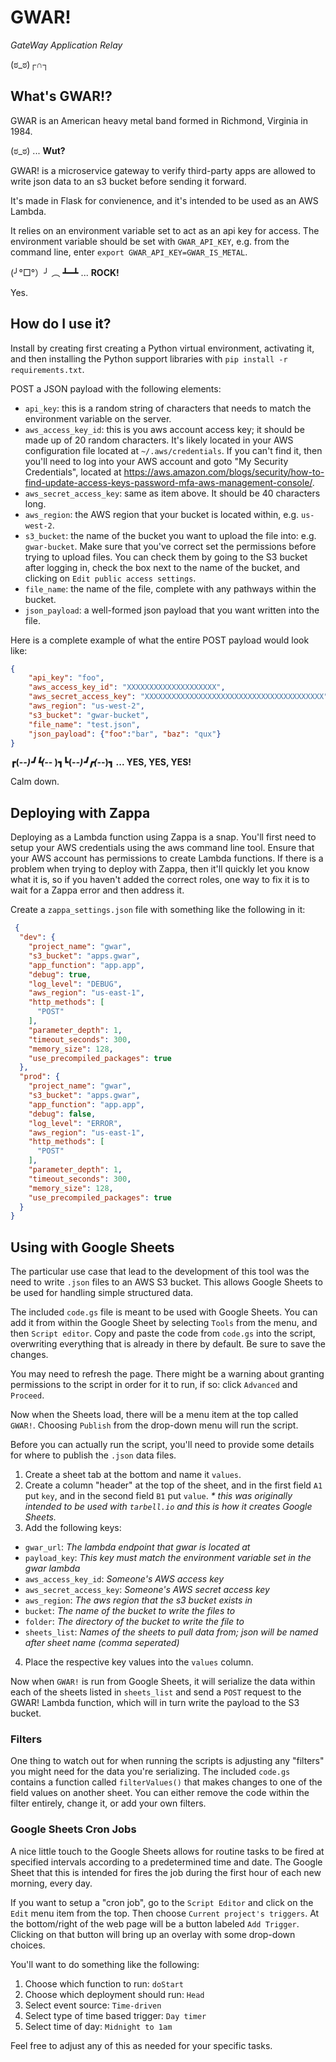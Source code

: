 # GWAR!
_*GateWay Application Relay*_

(ಠ_ಠ)┌∩┐


## What's GWAR!?
GWAR is an American heavy metal band formed in Richmond, Virginia in 1984. 

(ಠ_ಠ) ... **Wut?** 

GWAR! is a microservice gateway to verify third-party apps are allowed 
to write json data to an s3 bucket before sending it forward.

It's made in Flask for convienence, and it's intended to be used as an AWS Lambda.

It relies on an environment variable set to act as an api key for access. 
The environment variable should be set with `GWAR_API_KEY`, e.g. from the command line, 
enter `export GWAR_API_KEY=GWAR_IS_METAL`.

(╯°□°）╯ ︵ ┻━┻  ... **ROCK!**

Yes. 

## How do I use it?

Install by creating first creating a Python virtual environment, activating it, and then installing 
the Python support libraries with `pip install -r requirements.txt`.

POST a JSON payload with the following elements:

- `api_key`: this is a random string of characters that needs to match 
the environment variable on the server.
- `aws_access_key_id`: this is you aws account access key; it should be made up of
20 random characters. It's likely located in your AWS configuration file located at 
`~/.aws/credentials`. If you can't find it, then you'll need to log into your AWS 
account and goto  "My Security Credentials", located at 
https://aws.amazon.com/blogs/security/how-to-find-update-access-keys-password-mfa-aws-management-console/.
- `aws_secret_access_key`: same as item above. It should be 40 characters long.
- `aws_region`: the AWS region that your bucket is located within, e.g. `us-west-2`.
- `s3_bucket`: the name of the bucket you want to upload the file into: e.g. `gwar-bucket`.
Make sure that you've correct set the permissions before trying to upload files. 
You can check them by going to the S3 bucket after logging in, check the box next to 
the name of the bucket, and clicking on `Edit public access settings`.
- `file_name`: the name of the file, complete with any pathways within the bucket.
- `json_payload`: a well-formed json payload that you want written into the file.

Here is a complete example of what the entire POST payload would look like:
```json
{
    "api_key": "foo",
    "aws_access_key_id": "XXXXXXXXXXXXXXXXXXXX",
    "aws_secret_access_key": "XXXXXXXXXXXXXXXXXXXXXXXXXXXXXXXXXXXXXXXX",
    "aws_region": "us-west-2",
    "s3_bucket": "gwar-bucket",
    "file_name": "test.json",
    "json_payload": {"foo":"bar", "baz": "qux"}
}
```


**┏(-_-)┛┗(-_-﻿ )┓┗(-_-)┛┏(-_-)┓  ... YES, YES, YES!**

Calm down. 

 ## Deploying with Zappa
 
 Deploying as a Lambda function using Zappa is a snap. You'll first need to setup your AWS 
 credentials using the aws command line tool. Ensure that your AWS account has permissions to
 create Lambda functions. If there is a problem when trying to deploy with Zappa, then it'll 
 quickly let you know what it is, so if you haven't added the correct roles, one way to fix it
 is to wait for a Zappa error and then address it.
 
 Create a `zappa_settings.json` file with something like the following in it:
```json
 {
  "dev": {
    "project_name": "gwar",
    "s3_bucket": "apps.gwar",
    "app_function": "app.app",
    "debug": true,
    "log_level": "DEBUG",
    "aws_region": "us-east-1",
    "http_methods": [
      "POST"
    ],
    "parameter_depth": 1,
    "timeout_seconds": 300,
    "memory_size": 128,
    "use_precompiled_packages": true
  },
  "prod": {
    "project_name": "gwar",
    "s3_bucket": "apps.gwar",
    "app_function": "app.app",
    "debug": false,
    "log_level": "ERROR",
    "aws_region": "us-east-1",
    "http_methods": [
      "POST"
    ],
    "parameter_depth": 1,
    "timeout_seconds": 300,
    "memory_size": 128,
    "use_precompiled_packages": true
  }
}
```

## Using with Google Sheets

The particular use case that lead to the development of this tool was the need to write 
`.json` files to an AWS S3 bucket. This allows Google Sheets to be used for handling simple
structured data. 

The included `code.gs` file is meant to be used with Google Sheets. You can add it from within
the Google Sheet by selecting `Tools` from the menu, and then `Script editor`. Copy and paste
the code from `code.gs` into the script, overwriting everything that is already in there by default. 
Be sure to save the changes.

You may need to refresh the page. There might be a warning about granting permissions to the script 
in order for it to run, if so: click `Advanced` and `Proceed`. 

Now when the Sheets load, there will be a menu item at the top called `GWAR!`. Choosing `Publish` 
from the drop-down menu will run the script. 

Before you can actually run the script, you'll need to provide some details for where to publish 
the `.json` data files. 

1) Create a sheet tab at the bottom and name it `values`.
2) Create a column "header" at the top of the sheet, and in the first field `A1` put `key`, 
and in the second field `B1` put `value`. _* this was originally intended to be used with `tarbell.io` 
and this is how it creates Google Sheets._
3) Add the following keys:
- `gwar_url`: _The lambda endpoint that gwar is located at_
- `payload_key`: _This key must match the environment variable set in the gwar lambda_
- `aws_access_key_id`: _Someone's AWS access key_
- `aws_secret_access_key`: _Someone's AWS secret access key_
- `aws_region`: _The aws region that the s3 bucket exists in_
- `bucket`: _The name of the bucket to write the files to_
- `folder`: _The directory of the bucket to write the file to_
- `sheets_list`: _Names of the sheets to pull data from; json will be named after sheet name (comma seperated)_
4) Place the respective key values into the `values` column. 

Now when `GWAR!` is run from Google Sheets, it will serialize the data within each of the 
sheets listed in `sheets_list` and send a `POST` request to the GWAR! Lambda function, which 
will in turn write the payload to the S3 bucket.

### Filters

One thing to watch out for when running the scripts is adjusting any "filters" you might need for the data 
you're serializing. The included `code.gs` contains a function called `filterValues()` that makes changes to 
one of the field values on another sheet. You can either remove the code within the filter entirely, change it, 
or add your own filters. 

### Google Sheets Cron Jobs

A nice little touch to the Google Sheets allows for routine tasks to be fired at specified intervals according to 
a predetermined time and date. The Google Sheet that this is intended for fires the job during the first hour of 
each new morning, every day.

If you want to setup a "cron job", go to the `Script Editor` and click on the `Edit` menu item from the top. Then 
choose `Current project's triggers`. At the bottom/right of the web page will be a button labeled `Add Trigger`. 
Clicking on that button will bring up an overlay with some drop-down choices.

You'll want to do something like the following:
1) Choose which function to run: `doStart`
2) Choose which deployment should run: `Head`
3) Select event source: `Time-driven`
4) Select type of time based trigger: `Day timer`
5) Select time of day: `Midnight to 1am`

Feel free to adjust any of this as needed for your specific tasks.





